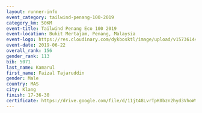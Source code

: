 ```yaml
--- 
layout: runner-info 
event_category: tailwind-penang-100-2019 
category_km: 50KM 
event-title: Tailwind Penang Eco 100 2019 
event-location: Bukit Mertajam, Penang, Malaysia 
event-logo: https://res.cloudinary.com/dykbosktl/image/upload/v1573614442/Logo/Logo_gqlzi3.jpg 
event-date: 2019-06-22 
overall_rank: 156
gender_rank: 113
bib: 5071
last_name: Kamarul
first_name: Faizal Tajaruddin
gender: Male
country: MAS
city: Klang
finish: 17-36-30
certificate: https://drive.google.com/file/d/11jt48LvrTpK0bzn2hyd3VhoWtSKsPBp/view?usp=sharing
--- 
```

